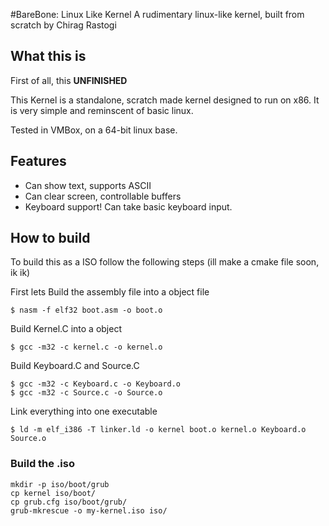 #BareBone: Linux Like Kernel
 A rudimentary linux-like kernel, built from scratch by Chirag Rastogi

## What this is
First of all, this **UNFINISHED** 

This Kernel is a standalone, scratch made kernel designed to run on x86. It is very simple and reminscent of basic linux.

Tested in VMBox, on a 64-bit linux base.

## Features
- Can show text, supports ASCII
- Can clear screen, controllable buffers
- Keyboard support! Can take basic keyboard input.

## How to build

To build this as a ISO follow the following steps
(ill make a cmake file soon, ik ik)

First lets Build the assembly file into a object file
```
$ nasm -f elf32 boot.asm -o boot.o
```

Build Kernel.C into a object

```
$ gcc -m32 -c kernel.c -o kernel.o
```

Build Keyboard.C and Source.C
```
$ gcc -m32 -c Keyboard.c -o Keyboard.o
$ gcc -m32 -c Source.c -o Source.o
```
Link everything into one executable
```
$ ld -m elf_i386 -T linker.ld -o kernel boot.o kernel.o Keyboard.o Source.o
```
### Build the .iso

```
mkdir -p iso/boot/grub
cp kernel iso/boot/
cp grub.cfg iso/boot/grub/
grub-mkrescue -o my-kernel.iso iso/
```
